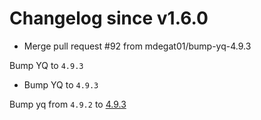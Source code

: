 # Changelog since v1.6.0
- Merge pull request #92 from mdegat01/bump-yq-4.9.3

Bump YQ to `4.9.3` 
- Bump YQ to `4.9.3`

Bump yq from `4.9.2` to [4.9.3](https://github.com/mikefarah/yq/releases/tag/v4.9.3) 
